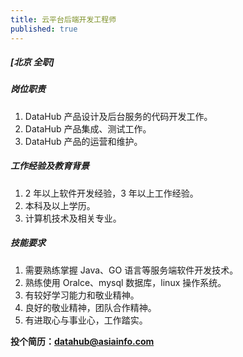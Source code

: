 ```yaml
---
title: 云平台后端开发工程师
published: true
---
```


##### **[北京  全职]**

##### 岗位职责
1. DataHub 产品设计及后台服务的代码开发工作。
2. DataHub 产品集成、测试工作。
3. DataHub 产品的运营和维护。

##### 工作经验及教育背景
1. 2 年以上软件开发经验，3 年以上工作经验。
2. 本科及以上学历。
3. 计算机技术及相关专业。

##### 技能要求
1. 需要熟练掌握 Java、GO 语言等服务端软件开发技术。
2. 熟练使用 Oralce、mysql 数据库，linux 操作系统。
3. 有较好学习能力和敬业精神。
4. 良好的敬业精神，团队合作精神。
5. 有进取心与事业心，工作踏实。

**投个简历：datahub@asiainfo.com**
